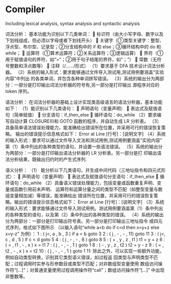 # Compiler
Including lexical analysis, syntax analysis and syntactic analysis

词法分析： 
基本功能为识别以下几类单词：  
  标识符（由大小写字母、数字以及下划线组成，但必须以字母或者下划线开头）  
   关键字（①类型关键字：整型、浮点型、布尔型、记录型；②分支结构中的 if 和 else；③循环结构中的 do 和 while；  
   运算符（①算术运算符；②关系运算符；③逻辑运算）  
   界符（①用于赋值语句的界符，如“=”；②用于句子结尾的界符，如“；”）  
   常数（无符号整数和浮点数等）  
   注释（/*……*/形式） 
 （1）要求基于 DFA 技术设计词法分析器。 
 （2）系统的输入形式：要求能够通过文件导入测试用,测试用例要涵盖“实验内容”中列出 的各类单词，并包含各种单词拼写错误。 
 （3）系统的输出分为两部分：一部分是打印输出词法分析器的符号有,另一部分是打印输出 源程序对应的 token 序列。

语法分析： 
在词法分析器的基础上设计实现类高级语言的语法分析器，基本功能如下： 
（1）能识别以下几类语句：  
    声明语句（变量声明）  
    表达式及赋值语句（简单赋值）  
    分支语句：if_then_else  
    循环语句：do_while 
（2）要求编写自动计算 CLOSURE(I)和 GOTO 函数的程序，并自动生成 LR 分析表。
（3）具备简单语法错误处理能力，能准确给出错误所在位置，并采用可行的错误恢复策略。 输出的错误提示信息格式如下： Error at Line [行号]：[说明文字]
（4）系统的输入形式：要求可以通过文件导入文法和测试用例,测试用例要涵盖“实验内容” 第（1）条中列出的各种类型的语句，并设置一些语法错误。 
（5）系统的输出分为两部分：一部分是打印输出语法分析器的 LR 分析表。另一部分是打 印输出语法分析结果，既输出归约时的产生式序列.

语义分析： 
（1） 能分析以下几类语句，并生成中间代码（三地址指令和四元式形式）：  
    声明语句（变量声明）  
    表达式及赋值语句分支语句：if_then_else  
    循环语句：do_while 
（2）具备语义错误处理能力，包括变量或函数重复声明、变量或函数引用前未声明、 运算符和运算分量之间的类型不匹配（如整型变量与数组变量相加减）等错误，能准确给出 错误所在位置，并采用可行的错误恢复策略。输出的错误提示信息格式如下： Error at Line [行号]：[说明文字] 
（3）系统的输入形式：要求能够通过文件导入测试用例。测试用例要涵盖第（1）条中列出 的各种类型的语句，以及第（2）条中列出的各种类型的错误。 
（4）系统的输出分为两部分：一部分是打印输出符号表。另一部分是打印输出三地址指令 或四元式序列，格式如下图所示
      （以输入语句“while a<b do if c<d then x=y+z else x=y-z” 为例）：
      1 : ( j<, a , b , 3 ) if a < b goto 3 
      2 : ( j , - , - , 11) goto 11 
      3 : ( j<, c , d , 5 ) if c < d goto 5 
      4 : ( j , - , - , 8 ) goto 8 
      5 : ( + , y , z , t1 ) t1 = y + z 
      6 : ( = , t1 , - , x ) x = t1 
      7 : ( j , - , - , 1 ) goto 1 
      8 : ( - , y , z , t2 ) t2 = y - z 
      9 : ( = , t2 , - , x ) x = t2 
      10 : ( j , - , - , 1 ) goto 1 
      11: 
除此之外，可以实现一些额外功能，例如自动类型转换，识别其它类型语义错误，如过程返 回类型与声明类型不匹配；过程调用时实参与形参数目或类型不匹配；对非数组型变量使用 数组访问操作符“[…]”；对普通变量使用过程调用操作符“call”；数组访问操作符“[…]” 中出现非整数等。
